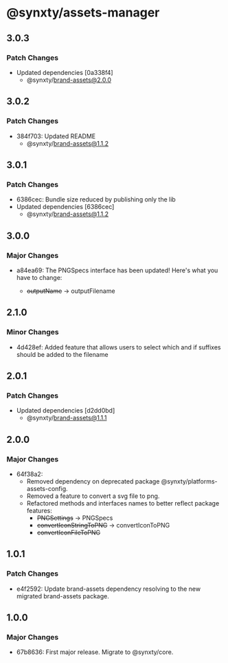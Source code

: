# @synxty/assets-manager

## 3.0.3

### Patch Changes

- Updated dependencies [0a338f4]
  - @synxty/brand-assets@2.0.0

## 3.0.2

### Patch Changes

- 384f703: Updated README
  - @synxty/brand-assets@1.1.2

## 3.0.1

### Patch Changes

- 6386cec: Bundle size reduced by publishing only the lib
- Updated dependencies [6386cec]
  - @synxty/brand-assets@1.1.2

## 3.0.0

### Major Changes

- a84ea69: The PNGSpecs interface has been updated! Here's what you have to change:

  - ~~outputName~~ &rarr; outputFilename

## 2.1.0

### Minor Changes

- 4d428ef: Added feature that allows users to select which and if suffixes should be added to the filename

## 2.0.1

### Patch Changes

- Updated dependencies [d2dd0bd]
  - @synxty/brand-assets@1.1.1

## 2.0.0

### Major Changes

- 64f38a2:
  - Removed dependency on deprecated package @synxty/platforms-assets-config.
  - Removed a feature to convert a svg file to png.
  - Refactored methods and interfaces names to better reflect package features:
    - <del>PNGSettings</del> &rarr; PNGSpecs
    - <del>convertIconStringToPNG</del> &rarr; convertIconToPNG
    - <del>convertIconFileToPNG</del>

## 1.0.1

### Patch Changes

- e4f2592: Update brand-assets dependency resolving to the new migrated brand-assets package.

## 1.0.0

### Major Changes

- 67b8636: First major release. Migrate to @synxty/core.
